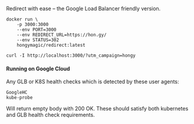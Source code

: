 Redirect with ease – the Google Load Balancer friendly version.

```
docker run \
	-p 3000:3000
	--env PORT=3000
	--env REDIRECT_URL=https://hon.gy/
	--env STATUS=302
	hongymagic/redirect:latest

curl -I http://localhost:3000/?utm_campaign=hongy
```

#### Running on Google Cloud

Any GLB or K8S health checks which is detected by these user agents:

```
GoogleHC
kube-probe
```

Will return empty body with 200 OK. These should satisfy both kubernetes and GLB
health check requirements.

